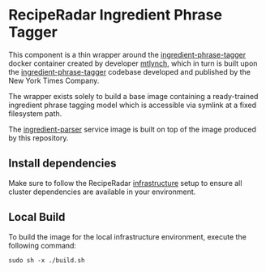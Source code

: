 # RecipeRadar Ingredient Phrase Tagger

This component is a thin wrapper around the [ingredient-phrase-tagger](https://hub.docker.com/r/mtlynch/ingredient-phrase-tagger) docker container created by developer [mtlynch](https://github.com/mtlynch), which in turn is built upon the [ingredient-phrase-tagger](https://github.com/NYTimes/ingredient-phrase-tagger) codebase developed and published by the New York Times Company.

The wrapper exists solely to build a base image containing a ready-trained ingredient phrase tagging model which is accessible via symlink at a fixed filesystem path.

The [ingredient-parser](../ingredient-parser) service image is built on top of the image produced by this repository.

## Install dependencies

Make sure to follow the RecipeRadar [infrastructure](../infrastructure) setup to ensure all cluster dependencies are available in your environment.

## Local Build

To build the image for the local infrastructure environment, execute the following command:

```
sudo sh -x ./build.sh
```
